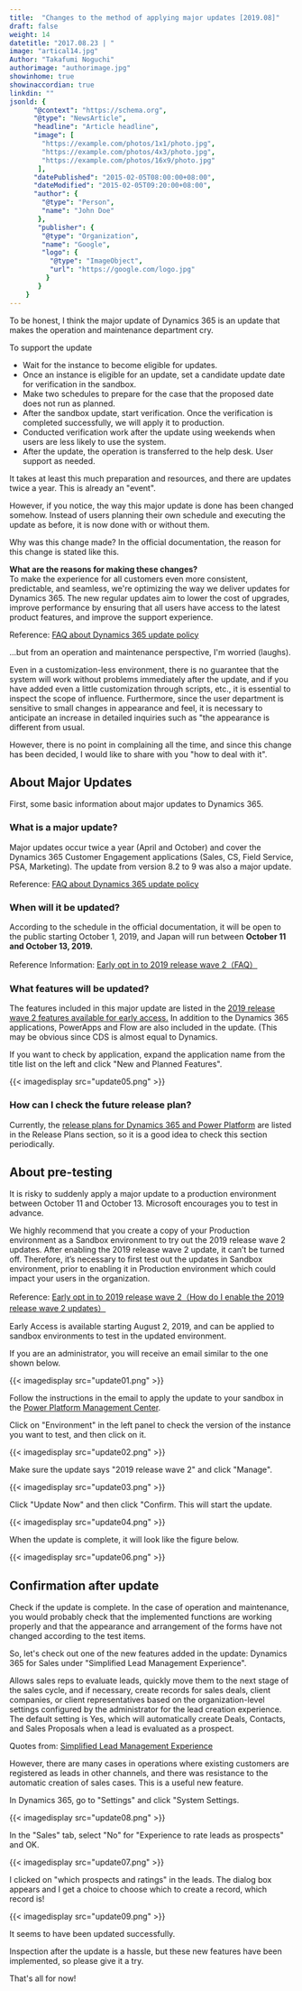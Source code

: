 ```yaml
---
title:  "Changes to the method of applying major updates [2019.08]"
draft: false
weight: 14
datetitle: "2017.08.23 | "
image: "artical14.jpg"
Author: "Takafumi Noguchi"
authorimage: "authorimage.jpg"
showinhome: true
showinaccordian: true
linkdin: ""
jsonld: {
      "@context": "https://schema.org",
      "@type": "NewsArticle",
      "headline": "Article headline",
      "image": [
        "https://example.com/photos/1x1/photo.jpg",
        "https://example.com/photos/4x3/photo.jpg",
        "https://example.com/photos/16x9/photo.jpg"
       ],
      "datePublished": "2015-02-05T08:00:00+08:00",
      "dateModified": "2015-02-05T09:20:00+08:00",
      "author": {
        "@type": "Person",
        "name": "John Doe"
       },
       "publisher": {
        "@type": "Organization",
        "name": "Google",
        "logo": {
          "@type": "ImageObject",
          "url": "https://google.com/logo.jpg"
         }
       }
    }
---
```

<!-- Intro  -->
To be honest, I think the major update of Dynamics 365 is an update that makes the operation and maintenance department cry.

To support the update
* Wait for the instance to become eligible for updates.
* Once an instance is eligible for an update, set a candidate update date for verification in the sandbox.
* Make two schedules to prepare for the case that the proposed date does not run as planned.
* After the sandbox update, start verification. Once the verification is completed successfully, we will apply it to production.
* Conducted verification work after the update using weekends when users are less likely to use the system.
* After the update, the operation is transferred to the help desk. User support as needed.

It takes at least this much preparation and resources, and there are updates twice a year. This is already an "event".

However, if you notice, the way this major update is done has been changed somehow. Instead of users planning their own schedule and executing the update as before, it is now done with or without them.

Why was this change made? In the official documentation, the reason for this change is stated like this.

<!-- Quate Box -->
**What are the reasons for making these changes?**    
To make the experience for all customers even more consistent, predictable, and seamless, we're optimizing the way we deliver updates for Dynamics 365. The new regular updates aim to lower the cost of upgrades, improve performance by ensuring that all users have access to the latest product features, and improve the support experience.

Reference: [FAQ about Dynamics 365 update policy](https://docs.microsoft.com/ja-jp/dynamics365/get-started/faq-update-policy)

...but from an operation and maintenance perspective, I'm worried (laughs).

Even in a customization-less environment, there is no guarantee that the system will work without problems immediately after the update, and if you have added even a little customization through scripts, etc., it is essential to inspect the scope of influence. Furthermore, since the user department is sensitive to small changes in appearance and feel, it is necessary to anticipate an increase in detailed inquiries such as "the appearance is different from usual.

However, there is no point in complaining all the time, and since this change has been decided, I would like to share with you "how to deal with it".


## About Major Updates
First, some basic information about major updates to Dynamics 365.

### What is a major update?
Major updates occur twice a year (April and October) and cover the Dynamics 365 Customer Engagement applications (Sales, CS, Field Service, PSA, Marketing). The update from version 8.2 to 9 was also a major update.

Reference: [FAQ about Dynamics 365 update policy](https://docs.microsoft.com/ja-jp/dynamics365/get-started/faq-update-policy)

### When will it be updated?
According to the schedule in the official documentation, it will be open to the public starting October 1, 2019, and Japan will run between **October 11 and October 13, 2019.**

Reference Information: [Early opt in to 2019 release wave 2（FAQ）](https://docs.microsoft.com/ja-jp/power-platform/admin/preview-october-2019-updates#faq)

### What features will be updated?
The features included in this major update are listed in the [2019 release wave 2 features available for early access.](https://docs.microsoft.com/ja-jp/dynamics365-release-plan/2019wave2/features-ready-early-access) In addition to the Dynamics 365 applications, PowerApps and Flow are also included in the update. (This may be obvious since CDS is almost equal to Dynamics.

If you want to check by application, expand the application name from the title list on the left and click "New and Planned Features".

<!-- Image= update05.png -->
{{< imagedisplay src="update05.png" >}}

### How can I check the future release plan?
Currently, the [release plans for Dynamics 365 and Power Platform](https://docs.microsoft.com/ja-jp/dynamics365/release-plans/index#pivot=pp-relplan&panel=pprelplan) are listed in the Release Plans section, so it is a good idea to check this section periodically.

## About pre-testing
It is risky to suddenly apply a major update to a production environment between October 11 and October 13. Microsoft encourages you to test in advance.

<!-- Quate Box -->
We highly recommend that you create a copy of your Production environment as a Sandbox environment to try out the 2019 release wave 2 updates. After enabling the 2019 release wave 2 update, it can’t be turned off. Therefore, it’s necessary to first test out the updates in Sandbox environment, prior to enabling it in Production environment which could impact your users in the organization.

Reference: [Early opt in to 2019 release wave 2（How do I enable the 2019 release wave 2 updates）](https://docs.microsoft.com/ja-jp/power-platform/admin/preview-october-2019-updates#how-do-i-enable-the-2019-release-wave-2-updates)

Early Access is available starting August 2, 2019, and can be applied to sandbox environments to test in the updated environment.

If you are an administrator, you will receive an email similar to the one shown below.
<!-- Image= update01.png -->
{{< imagedisplay src="update01.png" >}}

Follow the instructions in the email to apply the update to your sandbox in the [Power Platform Management Center](https://admin.powerplatform.microsoft.com/).

Click on "Environment" in the left panel to check the version of the instance you want to test, and then click on it.
<!-- Image= update02.png -->
{{< imagedisplay src="update02.png" >}}

Make sure the update says "2019 release wave 2" and click "Manage".
<!-- Image= update03.png -->
{{< imagedisplay src="update03.png" >}}

Click "Update Now" and then click "Confirm. This will start the update.
<!-- Image= update04.png -->
{{< imagedisplay src="update04.png" >}}

When the update is complete, it will look like the figure below.
<!-- Image= update06.png -->
{{< imagedisplay src="update06.png" >}}

## Confirmation after update
Check if the update is complete. In the case of operation and maintenance, you would probably check that the implemented functions are working properly and that the appearance and arrangement of the forms have not changed according to the test items.

So, let's check out one of the new features added in the update: Dynamics 365 for Sales under "Simplified Lead Management Experience".

<!-- Quate Box -->
Allows sales reps to evaluate leads, quickly move them to the next stage of the sales cycle, and if necessary, create records for sales deals, client companies, or client representatives based on the organization-level settings configured by the administrator for the lead creation experience. The default setting is Yes, which will automatically create Deals, Contacts, and Sales Proposals when a lead is evaluated as a prospect.

Quotes from: [Simplified Lead Management Experience](https://docs.microsoft.com/ja-jp/dynamics365-release-plan/2019wave2/dynamics365-sales/simplified-lead-management-experience)

However, there are many cases in operations where existing customers are registered as leads in other channels, and there was resistance to the automatic creation of sales cases. This is a useful new feature.

In Dynamics 365, go to "Settings" and click "System Settings.
<!-- Image= update08.png -->
{{< imagedisplay src="update08.png" >}}

In the "Sales" tab, select "No" for "Experience to rate leads as prospects" and OK.
<!-- Image= update07.png -->
{{< imagedisplay src="update07.png" >}}

I clicked on "which prospects and ratings" in the leads. The dialog box appears and I get a choice to choose which to create a record, which record is!
<!-- Image= update09.png -->
{{< imagedisplay src="update09.png" >}}

It seems to have been updated successfully.

Inspection after the update is a hassle, but these new features have been implemented, so please give it a try.

That's all for now!